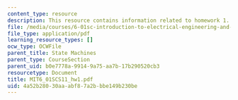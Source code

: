 ```yaml
---
content_type: resource
description: This resource contains information related to homework 1.
file: /media/courses/6-01sc-introduction-to-electrical-engineering-and-computer-science-i-spring-2011/4a52b28030aaabf87a2bbbe149b230be_MIT6_01SCS11_hw1.pdf
file_type: application/pdf
learning_resource_types: []
ocw_type: OCWFile
parent_title: State Machines
parent_type: CourseSection
parent_uid: b0e7778a-9914-9a75-aa7b-17b290520cb3
resourcetype: Document
title: MIT6_01SCS11_hw1.pdf
uid: 4a52b280-30aa-abf8-7a2b-bbe149b230be
---
```


